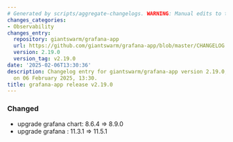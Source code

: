 ```yaml
---
# Generated by scripts/aggregate-changelogs. WARNING: Manual edits to this files will be overwritten.
changes_categories:
- Observability
changes_entry:
  repository: giantswarm/grafana-app
  url: https://github.com/giantswarm/grafana-app/blob/master/CHANGELOG.md#2190---2025-02-06
  version: 2.19.0
  version_tag: v2.19.0
date: '2025-02-06T13:30:36'
description: Changelog entry for giantswarm/grafana-app version 2.19.0, published
  on 06 February 2025, 13:30.
title: grafana-app release v2.19.0
---
```


### Changed
- upgrade grafana chart: 8.6.4 => 8.9.0
- upgrade grafana : 11.3.1 => 11.5.1
